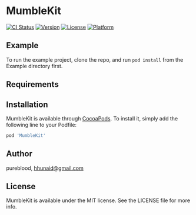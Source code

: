 # MumbleKit

[![CI Status](https://img.shields.io/travis/pureblood/MumbleKit.svg?style=flat)](https://travis-ci.org/pureblood/MumbleKit)
[![Version](https://img.shields.io/cocoapods/v/MumbleKit.svg?style=flat)](https://cocoapods.org/pods/MumbleKit)
[![License](https://img.shields.io/cocoapods/l/MumbleKit.svg?style=flat)](https://cocoapods.org/pods/MumbleKit)
[![Platform](https://img.shields.io/cocoapods/p/MumbleKit.svg?style=flat)](https://cocoapods.org/pods/MumbleKit)

## Example

To run the example project, clone the repo, and run `pod install` from the Example directory first.

## Requirements

## Installation

MumbleKit is available through [CocoaPods](https://cocoapods.org). To install
it, simply add the following line to your Podfile:

```ruby
pod 'MumbleKit'
```

## Author

pureblood, hhunaid@gmail.com

## License

MumbleKit is available under the MIT license. See the LICENSE file for more info.
